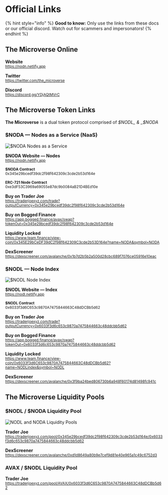 # Official Links

{% hint style="info" %}
**Good to know:** Only use the links from these docs or our official discord. Watch out for scammers and impersonators!
{% endhint %}


## The Microverse Online
**Website**<br />[<small>https://nodn.netlify.app</small>](https://nodn.netlify.app 'https://nodn.netlify.app')

**Twitter**<br />[<small>https://twitter.com/the_microverse</small>](https://twitter.com/the_microverse 'https://twitter.com/the_microverse')

**Discord**<br />[<small>https://discord.gg/YDjAQtMVrC</small>](https://discord.gg/YDjAQtMVrC 'discord.gg/YDjAQtMVrC')


## The Microverse Token Links
**The Microverse** is a dual token protocol comprised of _$NODL_ & _$NODA_


### $NODA — Nodes as a Service (NaaS)

![$NODA Nodes as a Service](https://user-images.githubusercontent.com/101845365/161140916-72f91522-17ee-4b1a-8434-4605873b66d2.jpg)

**$NODA Website — Nodes**<br />[<small>https://nodn.netlify.app</small>](https://nodn.netlify.app 'https://nodn.netlify.app')

<small>**$NODA Contract**<br />0x345e29bcedf39dc2f98f642309c3cde2b53d164e</small>

<small>**ERC-721 Node Contract**<br />0xe3dF53C3969a69055e87dc9b0084aB21D4BEd10e</small>

**Buy on Trader Joe**<br />[<small>https://traderjoexyz.com/trade?outputCurrency=0x345e29bcedf39dc2f98f642309c3cde2b53d164e</small>](https://traderjoexyz.com/trade?outputCurrency=0x345e29bcedf39dc2f98f642309c3cde2b53d164e "https://traderjoexyz.com/trade?outputCurrency=0x345e29bcedf39dc2f98f642309c3cde2b53d164e")

**Buy on Bogged Finance**<br />[<small>https://app.bogged.finance/avax/swap?tokenOut=0x345e29bcedf39dc2f98f642309c3cde2b53d164e</small>](https://app.bogged.finance/avax/swap?tokenOut=0x345e29bcedf39dc2f98f642309c3cde2b53d164e "https://app.bogged.finance/avax/swap?tokenOut=0x345e29bcedf39dc2f98f642309c3cde2b53d164e")

**Liquidity Locked**<br /><small>[https://www.team.finance/view-coin/0x345E29bCeDF39dC2f98f642309C3cde2b53D164e?name=NODA&symbol=NODA</small>](https://www.team.finance/view-coin/0x345E29bCeDF39dC2f98f642309C3cde2b53D164e?name=NODA&symbol=NODA "https://www.team.finance/view-coin/0x345E29bCeDF39dC2f98f642309C3cde2b53D164e?name=NODA&symbol=NODA")

**DexScreener**<br /><small>[https://dexscreener.com/avalanche/0x1b7d2b5b2a500d28cbc689f7076ce05916e10eac</small>](https://dexscreener.com/avalanche/0x1b7d2b5b2a500d28cbc689f7076ce05916e10eac "https://dexscreener.com/avalanche/0x1b7d2b5b2a500d28cbc689f7076ce05916e10eac")


### $NODL — Node Index

![$NODL Node Index](https://user-images.githubusercontent.com/101845365/161140919-5c7160dc-9c94-4934-a59a-9dc0b0978906.jpg)

**$NODL Website — Index**<br />[<small>https://nodl.netlify.app</small>](https://nodl.netlify.app 'https://nodl.netlify.app')

<small>**$NODL Contract**<br />0x6033f3d6C653c9870A7475844663C48dDCBb5d62</small>

**Buy on Trader Joe**<br />[<small>https://traderjoexyz.com/trade?outputCurrency=0x6033f3d6c653c9870a7475844663c48ddcbb5d62</small>](https://traderjoexyz.com/trade?outputCurrency=0x6033f3d6c653c9870a7475844663c48ddcbb5d62 "https://traderjoexyz.com/trade?outputCurrency=0x6033f3d6c653c9870a7475844663c48ddcbb5d62")

**Buy on Bogged Finance**<br />[<small>https://app.bogged.finance/avax/swap?tokenOut=0x6033f3d6c653c9870a7475844663c48ddcbb5d62</small>](https://app.bogged.finance/avax/swap?tokenOut=0x6033f3d6c653c9870a7475844663c48ddcbb5d62 "https://app.bogged.finance/avax/swap?tokenOut=0x6033f3d6c653c9870a7475844663c48ddcbb5d62")

**Liquidity Locked**<br />[<small>https://www.team.finance/view-coin/0x6033f3d6C653c9870A7475844663C48dDCBb5d62?name=NODLindex&symbol=NODL</small>](https://www.team.finance/view-coin/0x6033f3d6C653c9870A7475844663C48dDCBb5d62?name=NODLindex&symbol=NODL "https://www.team.finance/view-coin/0x6033f3d6C653c9870A7475844663C48dDCBb5d62?name=NODLindex&symbol=NODL")

**DexScreener**<br />[<small>https://dexscreener.com/avalanche/0x3f9ba24bed806730b6a948f60174d81498fc941c</small>](https://dexscreener.com/avalanche/0x3f9ba24bed806730b6a948f60174d81498fc941c "https://dexscreener.com/avalanche/0x3f9ba24bed806730b6a948f60174d81498fc941c")

## The Microverse Liquidity Pools

### $NODL / $NODA Liquidity Pool

![NODL and NODA Liquidity Pools](https://user-images.githubusercontent.com/101845365/161142606-c0e0ad5c-3d67-4135-9fa8-2fc33451df2f.jpg)

**Trader Joe**<br />[<small>https://traderjoexyz.com/pool/0x345e29bcedf39dc2f98f642309c3cde2b53d164e/0x6033f3d6c653c9870a7475844663c48ddcbb5d62</small>](https://traderjoexyz.com/pool/0x345e29bcedf39dc2f98f642309c3cde2b53d164e/0x6033f3d6c653c9870a7475844663c48ddcbb5d62 "https://traderjoexyz.com/pool/0x345e29bcedf39dc2f98f642309c3cde2b53d164e/0x6033f3d6c653c9870a7475844663c48ddcbb5d62")

**DexScreener**<br />[<small>https://dexscreener.com/avalanche/0xd1d8649a80b9e7cef9d81e40e965a1c49c6752d3</small>](https://dexscreener.com/avalanche/0xd1d8649a80b9e7cef9d81e40e965a1c49c6752d3 "https://dexscreener.com/avalanche/0xd1d8649a80b9e7cef9d81e40e965a1c49c6752d3")

### AVAX / $NODL Liquidity Pool

**Trader Joe**<br />[<small>https://traderjoexyz.com/pool/AVAX/0x6033f3d6C653c9870A7475844663C48dDCBb5d62</small>](https://traderjoexyz.com/pool/AVAX/0x6033f3d6C653c9870A7475844663C48dDCBb5d62 "https://traderjoexyz.com/pool/AVAX/0x6033f3d6C653c9870A7475844663C48dDCBb5d62")

